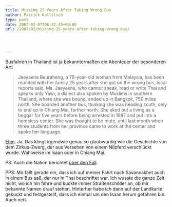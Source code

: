 ```yaml
---
title: Missing 25 Years After Taking Wrong Bus
author: Patrick Kollitsch
type: post
date: 2007-02-07T06:42:49+00:00
url: /2007/02/missing-25-years-after-taking-wrong-bus/




---
```

Busfahren in Thailand ist ja bekanntermaßen ein Abenteuer der besonderen Art:

> Jaeyaena Beuraheng, a 76-year-old woman from Malaysia, has been reunited with her family 25 years after she got on the wrong bus, local reports said. Ms. Jaeyaena, who cannot speak, read or write Thai and speaks only Yawi, a dialect also spoken by Muslims in southern Thailand, where she was bound, ended up in Bangkok, 750 miles north. She boarded another bus, thinking she was heading south, only to end up in Chiang Mai, farther north. She eked out a living as a beggar for five years before being arrested in 1987 and put into a homeless center. She was thought to be mute, until last month when three students from her province came to work at the center and spoke her language.

[Ehm][1]. Ja. Das klingt irgendwie genau so glaubwürdig wie die Geschichte von dem Zirkus-Zwerg, der aus Versehen von einem Nilpferd verschlückt wurde. Wahlweise im Isaan oder in Chiang Mai.

PS: Auch die Nation berichtet [über den Fall][2].

PPS: Mir fällt gerade ein, dass ich auf meiner Fahrt nach Savannakhet auch in einem Bus saß, der nur in Thai beschriftet war. Ich wusste die ganze Zeit nicht, wo ich hin fahre und kuckte immer Straßenschilder an, ob mir bekannte Namen drauf stehen. Hinterher habe ich dann auf der Landkarte gekuckt und festgestellt, dass ich einmal um den Isaan herum gefahren bin. Auch nett.

 [1]: http://www.nytimes.com/2007/02/07/world/asia/07briefs-MISSING25YEA_BRF.html?_r=1&oref=slogin
 [2]: http://www.nationmultimedia.com/2007/02/06/national/national_30026065.php
